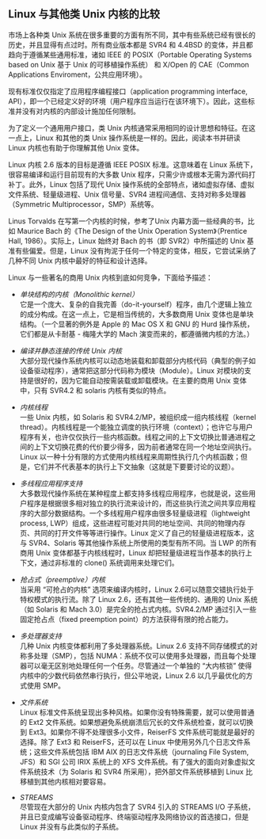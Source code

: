 ## Linux 与其他类 Unix 内核的比较

市场上各种类 Unix 系统在很多重要的方面有所不同，其中有些系统已经有很长的历史，并且显得有点过时。所有商业版本都是 SVR4 和 4.4BSD 的变体，并且都趋向于遵循某些通用标准，诸如 IEEE 的 POSIX（Portable Operating Systems based on Unix 基于 Unix 的可移植操作系统） 和 X/Open 的 CAE（Common Applications Enviroment，公共应用环境）。

现有标准仅仅指定了应用程序编程接口（application programming interface, API），即一个已经定义好的环境（用户程序应当运行在该环境下）。因此，这些标准并没有对内核的内部设计施加任何限制。

为了定义一个通用用户接口，类 Unix 内核通常采用相同的设计思想和特征。在这一点上，Linux 和其他的类 Unix 操作系统是一样的。因此，阅读本书并研读 Linux 内核也有助于你理解其他 Unix 变体。

Linux 内核 2.6 版本的目标是遵循 IEEE POSIX 标准。这意味着在 Linux 系统下，很容易编译和运行目前现有的大多数 Unix 程序，只需少许或根本无需为源代码打补丁。此外，Linux 包括了现代 Unix 操作系统的全部特点，诸如虚拟存储、虚拟文件系统、轻量级进程、Unix 信号量、SVR4 进程间通信、支持对称多处理器（Symmetric Multiprocessor，SMP）系统等。

Linus Torvalds 在写第一个内核的时候，参考了Unix 内幕方面一些经典的书，比如 Maurice Bach 的《The Design of the Unix Operation System》（Prentice Hall, 1986）。实际上，Linux 始终对 Bach 的书（即 SVR2）中所描述的 Unix 基准有些偏爱。但是，Linux 没有拘泥于任何一个特定的变体，相反，它尝试采纳了几种不同 Unix 内核中最好的特征和设计选择。

Linux 与一些著名的商用 Unix 内核到底如何竞争，下面给予描述：

* *单块结构的内核（Monolithic kernel）*  
它是一个庞大、复杂的自我完善（do-it-yourself）程序，由几个逻辑上独立的成分构成。在这一点上，它是相当传统的，大多数商用 Unix 变体也是单块结构。（一个显著的例外是 Apple 的 Mac OS X 和 GNU 的 Hurd 操作系统，它们都是从卡耐基 - 梅隆大学的 Mach 演变而来的，都遵循微内核的方法。）


* *编译并静态连接的传统 Unix 内核*  
大部分现代操作系统内核可以动态地装载和卸载部分内核代码（典型的例子如设备驱动程序），通常把这部分代码称为模块（Module）。Linux 对模块的支持是很好的，因为它能自动按需装载或卸载模块。在主要的商用 Unix 变体中，只有 SVR4.2 和 solaris 内核有类似的特点。


* *内核线程*  
一些 Unix 内核，如 Solaris 和 SVR4.2/MP，被组织成一组内核线程（kernel thread）。内核线程是一个能独立调度的执行环境（context）；也许它与用户程序有关，也许仅仅执行一些内核函数。线程之间的上下文切换比普通进程之间的上下文切换花费的代价要少得多，因为前者通常在同一个地址空间执行。Linux 以一种十分有限的方式使用内核线程来周期性执行几个内核函数；但是，它们并不代表基本的执行上下文抽象（这就是下要要讨论的议题）。


* *多线程应用程序支持*  
大多数现代操作系统在某种程度上都支持多线程应用程序，也就是说，这些用户程序是根据很多相对独立的执行流来设计的，而这些执行流之间共享应用程序的大部分数据结构。一个多线程用户程序由很多轻量级进程（lightweight process, LWP）组成，这些进程可能对共同的地址空间、共同的物理内存页、共同的打开文件等等进行操作。Linux 定义了自己的轻量级进程版本，这与 SVR4、Solaris 等其他操作系统上所使用的类型有所不同。当 LWP 的所有商用 Unix 变体都基于内核线程时，Linux 却把轻量级进程当作基本的执行上下文，通过非标准的 clone() 系统调用来处理它们。


* *抢占式（preemptive）内核*  
当采用 “可抢占的内核” 选项来编译内核时，Linux 2.6可以随意交错执行处于特权模式的执行流。除了 Linux 2.6，还有其他一些传统的、通用的 Unix 系统（如 Solaris 和 Mach 3.0）是完全的抢占式内核。SVR4.2/MP 通过引入一些固定抢占点（fixed preemption point）的方法获得有限的抢占能力。


* *多处理器支持*  
几种 Unix 内核变体都利用了多处理器系统。Linux 2.6 支持不同存储模式的对称多处理（SMP），包括 NUMA：系统不仅可以使用多处理器，而且每个处理器可以毫无区别地处理任何一个任务。尽管通过一个单独的 “大内核锁” 使得内核中的少数代码依然串行执行，但公平地说，Linux 2.6 以几乎最优化的方式使用 SMP。


* *文件系统*  
Linux 标准文件系统呈现出多种风格。如果你没有特殊需要，就可以使用普通的 Ext2 文件系统。如果想避免系统崩溃后冗长的文件系统检查，就可以切换到 Ext3。如果你不得不处理很多小文件，ReiserFS 文件系统可能就是最好的选择。除了 Ext3 和 ReiserFS，还可以在 Linux 中使用另外几个日志文件系统；这些文件系统包括 IBM AIX 的日志文件系统（journaling File System, JFS）和 SGI 公司 IRIX 系统上的 XFS 文件系统。有了强大的面向对象虚拟文件系统技术（为 Solaris 和 SVR4 所采用），把外部文件系统移植到 Linux 比移植到其他内核相对要容易。


* *STREAMS*  
尽管现在大部分的 Unix 内核内包含了 SVR4 引入的 STREAMS I/O 子系统，并且已变成编写设备驱动程序、终端驱动程序及网络协议的首选接口，但是 Linux 并没有与此类似的子系统。

